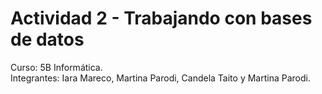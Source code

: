 # Actividad 2 - Trabajando con bases de datos
Curso: 5B Informática. <br/>
Integrantes: Iara Mareco, Martina Parodi, Candela Taito y Martina Parodi.
